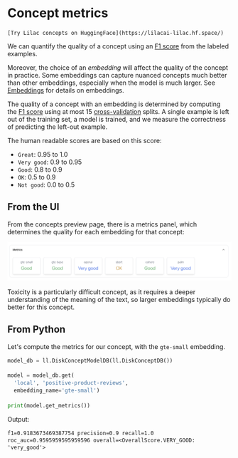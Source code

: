 # Concept metrics

```{tip}
[Try Lilac concepts on HuggingFace](https://lilacai-lilac.hf.space/)
```

We can quantify the quality of a concept using an [F1 score](https://en.wikipedia.org/wiki/F-score)
from the labeled examples.

Moreover, the choice of an _embedding_ will affect the quality of the concept in practice. Some
embeddings can capture nuanced concepts much better than other embeddings, especially when the model
is much larger. See [Embeddings](../embeddings/embeddings.md) for details on embeddings.

The quality of a concept with an embedding is determined by computing the
[F1 score](https://en.wikipedia.org/wiki/F-score) using at most 15
[cross-validation](https://scikit-learn.org/stable/modules/cross_validation.html) splits. A single
example is left out of the training set, a model is trained, and we measure the correctness of
predicting the left-out example.

The human readable scores are based on this score:

- `Great`: 0.95 to 1.0
- `Very good`: 0.9 to 0.95
- `Good`: 0.8 to 0.9
- `OK`: 0.5 to 0.9
- `Not good`: 0.0 to 0.5

## From the UI

From the concepts preview page, there is a metrics panel, which determines the quality for each
embedding for that concept:

<img src="../_static/concepts/concept_metrics.png"></img>

Toxicity is a particularly difficult concept, as it requires a deeper understanding of the meaning
of the text, so larger embeddings typically do better for this concept.

## From Python

Let's compute the metrics for our concept, with the `gte-small` embedding.

```python
model_db = ll.DiskConceptModelDB(ll.DiskConceptDB())

model = model_db.get(
  'local', 'positive-product-reviews',
  embedding_name='gte-small')

print(model.get_metrics())
```

Output:

```
f1=0.9183673469387754 precision=0.9 recall=1.0 roc_auc=0.9595959595959596 overall=<OverallScore.VERY_GOOD: 'very_good'>
```
